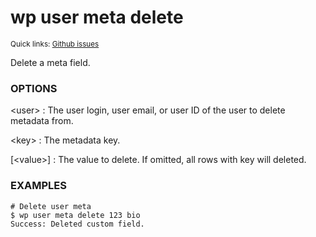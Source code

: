 # wp user meta delete

<small>Quick links: <a href="https://github.com/wp-cli/wp-cli/issues?q=is%3Aopen+label%3Acommand%3Auser-meta-delete+sort%3Aupdated-desc">Github issues</a></small>

Delete a meta field.

### OPTIONS

&lt;user&gt;
: The user login, user email, or user ID of the user to delete metadata from.

&lt;key&gt;
: The metadata key.

[&lt;value&gt;]
: The value to delete. If omitted, all rows with key will deleted.

### EXAMPLES

    # Delete user meta
    $ wp user meta delete 123 bio
    Success: Deleted custom field.



